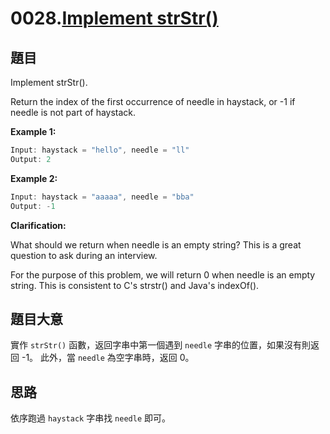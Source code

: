 # 0028.[Implement strStr()](https://leetcode.com/problems/implement-strstr/)

## 題目

Implement strStr().

Return the index of the first occurrence of needle in haystack, or -1 if needle is not part of haystack.

**Example 1:**

```c
Input: haystack = "hello", needle = "ll"
Output: 2
```

**Example 2:**

```c
Input: haystack = "aaaaa", needle = "bba"
Output: -1
```

**Clarification:**

What should we return when needle is an empty string? This is a great question to ask during an interview.

For the purpose of this problem, we will return 0 when needle is an empty string. This is consistent to C's strstr() and Java's indexOf().

## 題目大意

實作 `strStr()` 函數，返回字串中第一個遇到 `needle` 字串的位置，如果沒有則返回 -1。
此外，當 `needle` 為空字串時，返回 0。

## 思路

依序跑過 `haystack` 字串找 `needle` 即可。
